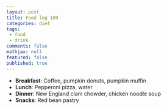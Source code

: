 ```yaml
---
layout: post
title: Food log 109
categories: diet
tags:
 - food
 - drink
comments: false
mathjax: null
featured: false
published: true
---
```


* **Breakfast**: Coffee, pumpkin donuts, pumpkin muffin
* **Lunch**: Pepperoni pizza, water
* **Dinner**: New England clam chowder, chicken noodle soup
* **Snacks**: Red bean pastry 
